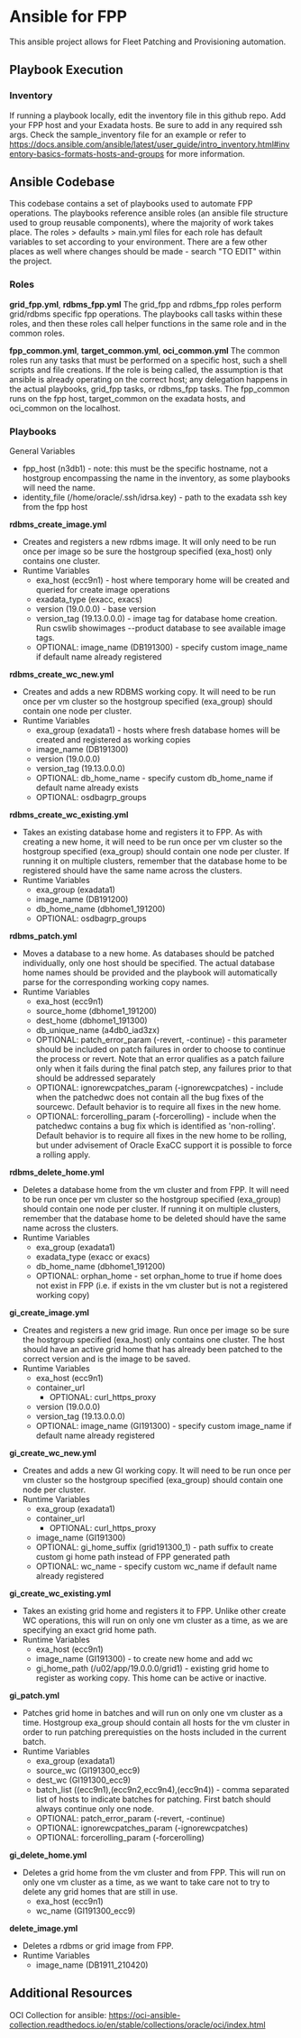 # Ansible for FPP

This ansible project allows for Fleet Patching and Provisioning automation. 

## Playbook Execution

### Inventory

If running a playbook locally, edit the inventory file in this github repo. Add your FPP host and your Exadata hosts. Be sure to add in any required ssh args. Check the sample_inventory file for an example or refer to https://docs.ansible.com/ansible/latest/user_guide/intro_inventory.html#inventory-basics-formats-hosts-and-groups for more information. 


## Ansible Codebase

This codebase contains a set of playbooks used to automate FPP operations. The playbooks reference ansible roles (an ansible file structure used to group reusable components), where the majority of work takes place. The roles > defaults > main.yml files for each role has default variables to set according to your environment. There are a few other places as well where changes should be made - search "TO EDIT" within the project.

### Roles

**grid_fpp.yml**, **rdbms_fpp.yml**
The grid_fpp and rdbms_fpp roles perform grid/rdbms specific fpp operations. The playbooks call tasks within these roles, and then these roles call helper functions in the same role and in the common roles.

**fpp_common.yml**, **target_common.yml**, **oci_common.yml**
The common roles run any tasks that must be performed on a specific host, such a shell scripts and file creations. If the role is being called, the assumption is that ansible is already operating on the correct host; any delegation happens in the actual playbooks, grid_fpp tasks, or rdbms_fpp tasks. The fpp_common runs on the fpp host, target_common on the exadata hosts, and oci_common on the localhost.


### Playbooks

General Variables
- fpp_host (n3db1) - note: this must be the specific hostname, not a hostgroup encompassing the name in the inventory, as some playbooks will need the name.
- identity_file (/home/oracle/.ssh/idrsa.key) - path to the exadata ssh key from the fpp host

**rdbms_create_image.yml**
- Creates and registers a new rdbms image. It will only need to be run once per image so be sure the hostgroup specified (exa_host) only contains one cluster.
- Runtime Variables
    - exa_host (ecc9n1) - host where temporary home will be created and queried for create image operations 
    - exadata_type (exacc, exacs)
    - version (19.0.0.0) - base version
    - version_tag (19.13.0.0.0) - image tag for database home creation. Run cswlib showimages --product database to see available image tags. 
    - OPTIONAL: image_name (DB191300) - specify custom image_name if default name already registered 

**rdbms_create_wc_new.yml**
- Creates and adds a new RDBMS working copy. It will need to be run once per vm cluster so the hostgroup specified (exa_group) should contain one node per cluster.
- Runtime Variables
    - exa_group (exadata1) - hosts where fresh database homes will be created and registered as working copies 
    - image_name (DB191300) 
    - version (19.0.0.0)
    - version_tag (19.13.0.0.0)
    - OPTIONAL: db_home_name - specify custom db_home_name if default name already exists 
    - OPTIONAL: osdbagrp_groups

**rdbms_create_wc_existing.yml**
- Takes an existing database home and registers it to FPP. As with creating a new home, it will need to be run once per vm cluster so the hostgroup specified (exa_group) should contain one node per cluster. If running it on multiple clusters, remember that the database home to be registered should have the same name across the clusters. 
- Runtime Variables
    - exa_group (exadata1)
    - image_name (DB191200)
    - db_home_name (dbhome1_191200)
    - OPTIONAL: osdbagrp_groups

**rdbms_patch.yml**
- Moves a database to a new home. As databases should be patched individually, only one host should be specified. The actual database home names should be provided and the playbook will automatically parse for the corresponding working copy names.
- Runtime Variables 
    - exa_host (ecc9n1)
    - source_home (dbhome1_191200)
    - dest_home (dbhome1_191300)
    - db_unique_name (a4db0_iad3zx)
    - OPTIONAL: patch_error_param (-revert, -continue) - this parameter should be included on patch failures in order to choose to continue the process or revert. Note that an error qualifies as a patch failure only when it fails during the final patch step, any failures prior to that should be addressed separately
    - OPTIONAL: ignorewcpatches_param (-ignorewcpatches) - include when the patchedwc does not contain all the bug fixes of the sourcewc. Default behavior is to require all fixes in the new home.
    - OPTIONAL: forcerolling_param (-forcerolling) - include when the patchedwc contains a bug fix which is identified as 'non-rolling'. Default behavior is to require all fixes in the new home to be rolling, but under advisement of Oracle ExaCC support it is possible to force a rolling apply.

**rdbms_delete_home.yml**
- Deletes a database home from the vm cluster and from FPP. It will need to be run once per vm cluster so the hostgroup specified (exa_group) should contain one node per cluster. If running it on multiple clusters, remember that the database home to be deleted should have the same name across the clusters. 
- Runtime Variables
    - exa_group (exadata1)
    - exadata_type (exacc or exacs)
    - db_home_name (dbhome1_191200)
    - OPTIONAL: orphan_home - set orphan_home to true if home does not exist in FPP (i.e. if exists in the vm cluster but is not a registered working copy)

**gi_create_image.yml**
- Creates and registers a new grid image. Run once per image so be sure the hostgroup specified (exa_host) only contains one cluster. The host should have an active grid home that has already been patched to the correct version and is the image to be saved.
- Runtime Variables 
    - exa_host (ecc9n1)
    - container_url
        - OPTIONAL: curl_https_proxy
    - version (19.0.0.0)
    - version_tag (19.13.0.0.0)
    - OPTIONAL: image_name (GI191300) - specify custom image_name if default name already registered 

**gi_create_wc_new.yml**
- Creates and adds a new GI working copy. It will need to be run once per vm cluster so the hostgroup specified (exa_group) should contain one node per cluster.
- Runtime Variables
    - exa_group (exadata1)
    - container_url
        - OPTIONAL: curl_https_proxy
    - image_name (GI191300)
    - OPTIONAL: gi_home_suffix (grid191300_1) - path suffix to create custom gi home path instead of FPP generated path
    - OPTIONAL: wc_name - specify custom wc_name if default name already registered 

**gi_create_wc_existing.yml**
- Takes an existing grid home and registers it to FPP. Unlike other create WC operations, this will run on only one vm cluster as a time, as we are specifying an exact grid home path.  
- Runtime Variables
    - exa_host (ecc9n1)
    - image_name (GI191300) - to create new home and add wc
    - gi_home_path (/u02/app/19.0.0.0/grid1) - existing grid home to register as working copy. This home can be active or inactive.

**gi_patch.yml**
- Patches grid home in batches and will run on only one vm cluster as a time. Hostgroup exa_group should contain all hosts for the vm cluster in order to run patching prerequisties on the hosts included in the current batch.
- Runtime Variables
    - exa_group (exadata1)
    - source_wc (GI191300_ecc9)
    - dest_wc (GI191300_ecc9)
    - batch_list ((ecc9n1),(ecc9n2,ecc9n4),(ecc9n4)) - comma separated list of hosts to indicate batches for patching. First batch should always continue only one node. 
    - OPTIONAL: patch_error_param (-revert, -continue)
    - OPTIONAL: ignorewcpatches_param (-ignorewcpatches)
    - OPTIONAL: forcerolling_param (-forcerolling)

**gi_delete_home.yml**
- Deletes a grid home from the vm cluster and from FPP. This will run on only one vm cluster as a time, as we want to take care not to try to delete any grid homes that are still in use.
    - exa_host (ecc9n1)
    - wc_name (GI191300_ecc9)

**delete_image.yml**
- Deletes a rdbms or grid image from FPP.
- Runtime Variables
    - image_name (DB1911_210420)

## Additional Resources

OCI Collection for ansible: https://oci-ansible-collection.readthedocs.io/en/stable/collections/oracle/oci/index.html



